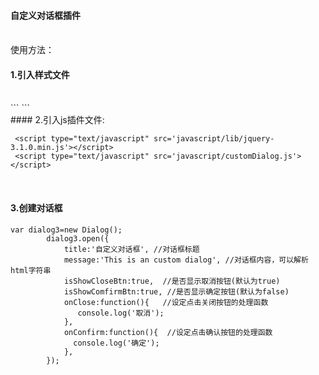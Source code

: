 #### 自定义对话框插件
<br/>
使用方法：
<br/>  

#### 1.引入样式文件 


<br/>
```
<link rel="stylesheet" type="text/css" href="style/dialog.css"/>
```
<br/>
#### 2.引入js插件文件:

```
 <script type="text/javascript" src='javascript/lib/jquery-3.1.0.min.js'></script>  
 <script type="text/javascript" src='javascript/customDialog.js'></script>
```
<br/>
 
#### 3.创建对话框  
```
var dialog3=new Dialog();
    	dialog3.open({
    		title:'自定义对话框', //对话框标题
    		message:'This is an custom dialog', //对话框内容，可以解析html字符串
    		isShowCloseBtn:true,  //是否显示取消按钮(默认为true)
    		isShowComfirmBtn:true, //是否显示确定按钮(默认为false)
    		onClose:function(){   //设定点击关闭按钮的处理函数
               console.log('取消');
    		},
    		onConfirm:function(){  //设定点击确认按钮的处理函数
              console.log('确定');
    		},
    	});
```
